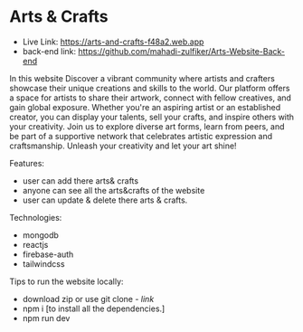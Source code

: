 # Arts & Crafts

- Live Link: https://arts-and-crafts-f48a2.web.app
- back-end link: https://github.com/mahadi-zulfiker/Arts-Website-Back-end

In this website Discover a vibrant community where artists and crafters showcase their unique creations and skills to the world. Our platform offers a space for artists to share their artwork, connect with fellow creatives, and gain global exposure. Whether you're an aspiring artist or an established creator, you can display your talents, sell your crafts, and inspire others with your creativity. Join us to explore diverse art forms, learn from peers, and be part of a supportive network that celebrates artistic expression and craftsmanship. Unleash your creativity and let your art shine!

Features: 
- user can add there arts& crafts
- anyone can see all the arts&crafts of the website
- user can update & delete there arts & crafts.

Technologies:
- mongodb
- reactjs
- firebase-auth
- tailwindcss
  
Tips to run the website locally:
- download zip or use git clone - *link*
- npm i [to install all the dependencies.]
- npm run dev

